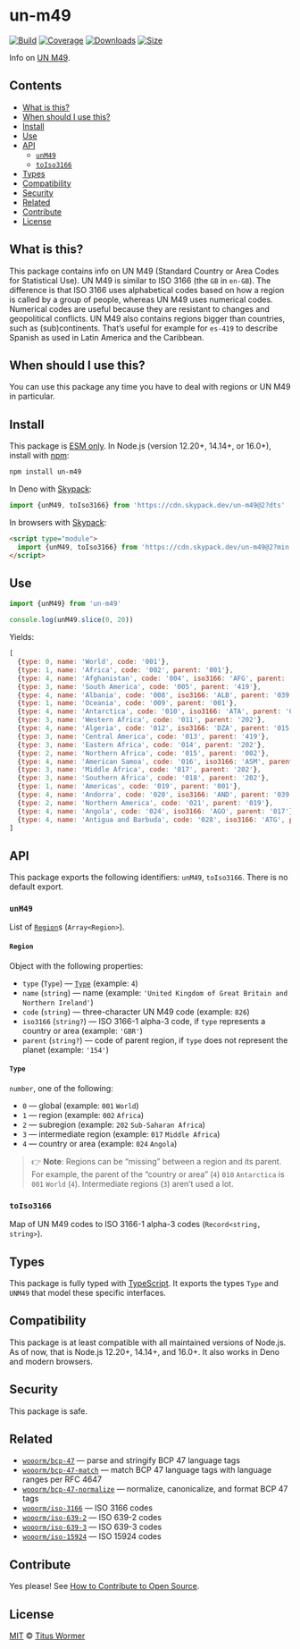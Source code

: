 # un-m49

[![Build][build-badge]][build]
[![Coverage][coverage-badge]][coverage]
[![Downloads][downloads-badge]][downloads]
[![Size][size-badge]][size]

Info on [UN M49][m49].

## Contents

*   [What is this?](#what-is-this)
*   [When should I use this?](#when-should-i-use-this)
*   [Install](#install)
*   [Use](#use)
*   [API](#api)
    *   [`unM49`](#unm49)
    *   [`toIso3166`](#toiso3166)
*   [Types](#types)
*   [Compatibility](#compatibility)
*   [Security](#security)
*   [Related](#related)
*   [Contribute](#contribute)
*   [License](#license)

## What is this?

This package contains info on UN M49 (Standard Country or Area Codes for
Statistical Use).
UN M49 is similar to ISO 3166 (the `GB` in `en-GB`).
The difference is that ISO 3166 uses alphabetical codes based on how a region is
called by a group of people, whereas UN M49 uses numerical codes.
Numerical codes are useful because they are resistant to changes and
geopolitical conflicts.
UN M49 also contains regions bigger than countries, such as (sub)continents.
That’s useful for example for `es-419` to describe Spanish as used in Latin
America and the Caribbean.

## When should I use this?

You can use this package any time you have to deal with regions or UN M49 in
particular.

## Install

This package is [ESM only][esm].
In Node.js (version 12.20+, 14.14+, or 16.0+), install with [npm][]:

```sh
npm install un-m49
```

In Deno with [Skypack][]:

```js
import {unM49, toIso3166} from 'https://cdn.skypack.dev/un-m49@2?dts'
```

In browsers with [Skypack][]:

```html
<script type="module">
  import {unM49, toIso3166} from 'https://cdn.skypack.dev/un-m49@2?min'
</script>
```

## Use

```js
import {unM49} from 'un-m49'

console.log(unM49.slice(0, 20))
```

Yields:

```js
[
  {type: 0, name: 'World', code: '001'},
  {type: 1, name: 'Africa', code: '002', parent: '001'},
  {type: 4, name: 'Afghanistan', code: '004', iso3166: 'AFG', parent: '034'},
  {type: 3, name: 'South America', code: '005', parent: '419'},
  {type: 4, name: 'Albania', code: '008', iso3166: 'ALB', parent: '039'},
  {type: 1, name: 'Oceania', code: '009', parent: '001'},
  {type: 4, name: 'Antarctica', code: '010', iso3166: 'ATA', parent: '001'},
  {type: 3, name: 'Western Africa', code: '011', parent: '202'},
  {type: 4, name: 'Algeria', code: '012', iso3166: 'DZA', parent: '015'},
  {type: 3, name: 'Central America', code: '013', parent: '419'},
  {type: 3, name: 'Eastern Africa', code: '014', parent: '202'},
  {type: 2, name: 'Northern Africa', code: '015', parent: '002'},
  {type: 4, name: 'American Samoa', code: '016', iso3166: 'ASM', parent: '061'},
  {type: 3, name: 'Middle Africa', code: '017', parent: '202'},
  {type: 3, name: 'Southern Africa', code: '018', parent: '202'},
  {type: 1, name: 'Americas', code: '019', parent: '001'},
  {type: 4, name: 'Andorra', code: '020', iso3166: 'AND', parent: '039'},
  {type: 2, name: 'Northern America', code: '021', parent: '019'},
  {type: 4, name: 'Angola', code: '024', iso3166: 'AGO', parent: '017'},
  {type: 4, name: 'Antigua and Barbuda', code: '028', iso3166: 'ATG', parent: '029'}
]
```

## API

This package exports the following identifiers: `unM49`, `toIso3166`.
There is no default export.

### `unM49`

List of [`Region`][region]s (`Array<Region>`).

#### `Region`

Object with the following properties:

*   `type` (`Type`)
    — [`Type`][type]
    (example: `4`)
*   `name` (`string`)
    — name
    (example: `'United Kingdom of Great Britain and Northern Ireland'`)
*   `code` (`string`)
    — three-character UN M49 code
    (example: `826`)
*   `iso3166` (`string?`)
    — ISO 3166-1 alpha-3 code, if `type` represents a country or area
    (example: `'GBR'`)
*   `parent` (`string?`)
    — code of parent region, if `type` does not represent the planet
    (example: `'154'`)

#### `Type`

`number`, one of the following:

*   `0` — global (example: `001` `World`)
*   `1` — region (example: `002` `Africa`)
*   `2` — subregion (example: `202` `Sub-Saharan Africa`)
*   `3` — intermediate region (example: `017` `Middle Africa`)
*   `4` — country or area (example: `024` `Angola`)

> 👉 **Note**: Regions can be “missing” between a region and its parent.
> For example, the parent of the “country or area” (`4`) `010` `Antarctica` is
> `001` `World` (`4`).
> Intermediate regions (`3`) aren’t used a lot.

### `toIso3166`

Map of UN M49 codes to ISO 3166-1 alpha-3 codes (`Record<string, string>`).

## Types

This package is fully typed with [TypeScript][].
It exports the types `Type` and `UNM49` that model these specific interfaces.

## Compatibility

This package is at least compatible with all maintained versions of Node.js.
As of now, that is Node.js 12.20+, 14.14+, and 16.0+.
It also works in Deno and modern browsers.

## Security

This package is safe.

## Related

*   [`wooorm/bcp-47`](https://github.com/wooorm/bcp-47)
    — parse and stringify BCP 47 language tags
*   [`wooorm/bcp-47-match`](https://github.com/wooorm/bcp-47-match)
    — match BCP 47 language tags with language ranges per RFC 4647
*   [`wooorm/bcp-47-normalize`](https://github.com/wooorm/bcp-47-normalize)
    — normalize, canonicalize, and format BCP 47 tags
*   [`wooorm/iso-3166`](https://github.com/wooorm/iso-3166)
    — ISO 3166 codes
*   [`wooorm/iso-639-2`](https://github.com/wooorm/iso-639-2)
    — ISO 639-2 codes
*   [`wooorm/iso-639-3`](https://github.com/wooorm/iso-639-3)
    — ISO 639-3 codes
*   [`wooorm/iso-15924`](https://github.com/wooorm/iso-15924)
    — ISO 15924 codes

## Contribute

Yes please!
See [How to Contribute to Open Source][contribute].

## License

[MIT][license] © [Titus Wormer][author]

<!-- Definition -->

[build-badge]: https://github.com/wooorm/un-m49/workflows/main/badge.svg

[build]: https://github.com/wooorm/un-m49/actions

[coverage-badge]: https://img.shields.io/codecov/c/github/wooorm/un-m49.svg

[coverage]: https://codecov.io/github/wooorm/un-m49

[downloads-badge]: https://img.shields.io/npm/dm/un-m49.svg

[downloads]: https://www.npmjs.com/package/un-m49

[size-badge]: https://img.shields.io/bundlephobia/minzip/un-m49.svg

[size]: https://bundlephobia.com/result?p=un-m49

[npm]: https://docs.npmjs.com/cli/install

[skypack]: https://www.skypack.dev

[license]: license

[author]: https://wooorm.com

[esm]: https://gist.github.com/sindresorhus/a39789f98801d908bbc7ff3ecc99d99c

[typescript]: https://www.typescriptlang.org

[contribute]: https://opensource.guide/how-to-contribute/

[m49]: https://unstats.un.org/unsd/methodology/m49/

[region]: #region

[type]: #type
